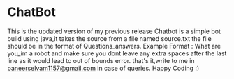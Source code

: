 # ChatBot
This is the updated version of my previous release
Chatbot is a simple bot build using java,it takes the source from a file named source.txt
the file should be in the format of Questions_answers.
Example Format :
    What are you_im a robot
and make sure you dont leave any extra spaces after the last line as it would lead to out of bounds error.
that's it,write to me in paneerselvam1157@gmail.com in case of queries.
Happy Coding :)
